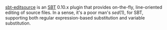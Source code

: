 [sbt-editsource][] is an [SBT][] 0.10.x plugin that provides on-the-fly,
line-oriented editing of source files. In a sense, it's a poor man's
*sed*(1), for SBT, supporting both regular expression-based substitution
and variable substitution.

[sbt-editsource]: http://software.clapper.org/sbt-editsource/
[SBT]: http://code.google.com/p/simple-build-tool/
